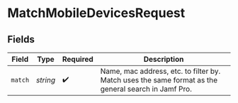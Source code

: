 # MatchMobileDevicesRequest


## Fields

| Field                                                                                               | Type                                                                                                | Required                                                                                            | Description                                                                                         |
| --------------------------------------------------------------------------------------------------- | --------------------------------------------------------------------------------------------------- | --------------------------------------------------------------------------------------------------- | --------------------------------------------------------------------------------------------------- |
| `match`                                                                                             | *string*                                                                                            | :heavy_check_mark:                                                                                  | Name, mac address, etc. to filter by. Match uses the same format as the general search in Jamf Pro. |